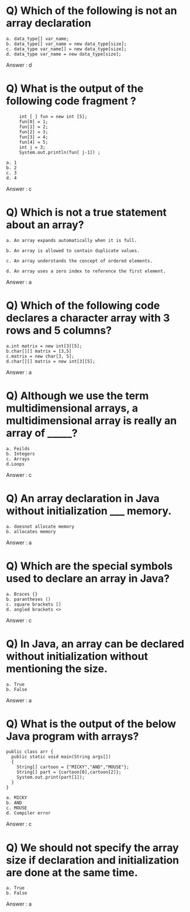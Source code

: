 # Q) Which of the following is not an array declaration
```
a. data_type[] var_name;
b. data_type[] var_name = new data_type[size];
c. data_type var_name[] = new data_type[size];
d. data_type var_name = new data_type[size];
```
Answer : d
# Q) What is the output of the following code fragment ?
```
     int [ ] fun = new int [5];
     fun[0] = 1;
     fun[1] = 2;
     fun[2] = 3;
     fun[3] = 4;
     fun[4] = 5;
     int j = 3;
     System.out.println(fun[ j-1]) ;
```
```
a. 1
b. 2
c. 3
d. 4
```
Answer : c
# Q) Which is not a true statement about an array?
```
a. An array expands automatically when it is full.

b. An array is allowed to contain duplicate values.

c. An array understands the concept of ordered elements.

d. An array uses a zero index to reference the first element.
```
Answer : a
# Q) Which of the following code declares a character array with 3 rows and 5 columns?
``` 
a.int matrix = new int[3][5];
b.char[][] matrix = [3,5]
c.matrix = new char[3, 5];
d.char[][] matrix = new int[3][5];
```
Answer : a
# Q) Although we use the term multidimensional arrays, a multidimensional array is really an array of _____?
```
a. Feilds
b. Integers
c. Arrays
d.Loops
```
Answer : c
# Q) An array declaration in Java without initialization ___ memory.
```
a. doesnot allocate memory
b. allocates memory
```
Answer : a
# Q) Which are the special symbols used to declare an array in Java?
```
a. Braces {}
b. parantheses ()
c. square brackets []
d. angled brackets <>
```
Answer : c
# Q) In Java, an array can be declared without initialization without mentioning the size. 
```
a. True
b. False
```
Answer : a
# Q) What is the output of the below Java program with arrays?
```
public class arr {
  public static void main(String args[])
  {
    String[] cartoon = {"MICKY","AND","MOUSE"};
    String[] part = {cartoon[0],cartoon[2]};
    System.out.print(part[1]);
  }
}
```
```
a. MICKY
b. AND
c. MOUSE
d. Compiler error
```
Answer : c
# Q) We should not specify the array size if declaration and initialization are done at the same time.
```
a. True
b. False
```
Answer : a
